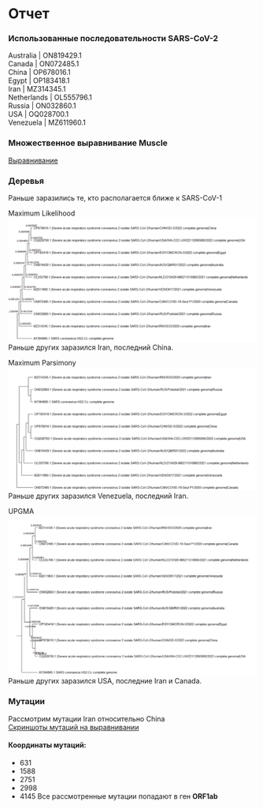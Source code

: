 # Отчет

### Использованные последовательности SARS-CoV-2
Australia   | ON819429.1  
Canada      | ON072485.1  
China       | OP678016.1  
Egypt       | OP183418.1  
Iran        | MZ314345.1  
Netherlands | OL555796.1  
Russia      | ON032860.1  
USA         | OQ028700.1  
Venezuela   | MZ611960.1  

### Множественное выравнивание Muscle
[Выравнивание](Alignment.fas)

### Деревья

Раньше заразились те, кто располагается ближе к SARS-CoV-1  

Maximum Likelihood
![](https://github.com/MhlvDenis/Bioinfo/blob/main/hw3/trees/Maximum%20Likelihood.png)
Раньше других заразился Iran, последний China.  


Maximum Parsimony
![](https://github.com/MhlvDenis/Bioinfo/blob/main/hw3/trees/Maximum%20Parsimony.png)
Раньше других заразился Venezuela, последний Iran.  

UPGMA
![](https://github.com/MhlvDenis/Bioinfo/blob/main/hw3/trees/UPGMA.png)
Раньше других заразился USA, последние Iran и Canada.  

### Мутации
Рассмотрим мутации Iran относительно China  
[Скриншоты мутаций на выравнивании](https://github.com/MhlvDenis/Bioinfo/tree/main/hw3/mutations)
#### Координаты мутаций:
* 631
* 1588
* 2751
* 2998
* 4145
Все рассмотренные мутации попадают в ген **ORF1ab**
